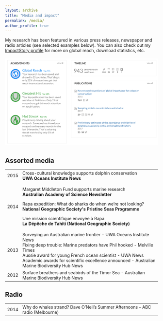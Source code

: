 ```yaml
---
layout: archive
title: "Media and impact"
permalink: /media/
author_profile: true
---
```


My research has been featured in various press releases, newspaper and radio articles (see selected examples below).
You can also check out my <a href="https://profiles.impactstory.org/u/0000-0002-2144-2049">ImpactStory profile</a> for more on global reach, download statistics, etc.

<a href="https://profiles.impactstory.org/u/0000-0002-2144-2049"><img src='/images/PhilBouchet-ImpactStory-May2018.jpg' vspace="5"></a>


<h2 class="mediasection"> Assorted media</h2>

<table style="width:100%">
  <tr>
    <td class="left">2015</td>
    <td class="right">Cross-cultural knowledge supports dolphin conservation<br>
    <strong>UWA Oceans Institute News</strong></td>
  </tr>

  <tr>
    <td class="left">2014</td>
    <td class="right"><p>Margaret Middleton Fund supports marine research<br>
    <strong>Australian Academy of Science Newsletter</strong></p>
    <p>Rapa expedition: What do sharks do when we’re not looking?<br>
    <strong>National Geographic Society's Pristine Seas Programme</strong></p>
    <p>Une mission scientifique envoyée à Rapa<br>
    <strong>La Dépêche de Tahiti (National Geographic Society)</strong></p></td>
  </tr>

  <tr>
    <td class="left">2013</td>
    <td class="right">Surveying an Australian marine frontier - UWA Oceans Institute News<br>
    Fixing deep trouble: Marine predators have Phil hooked - Melville Times<br>
    Aussie award for young French ocean scientist - UWA News<br>
    Academic awards for scientific excellence announced - Australian Marine Biodiversity Hub News</td>
  </tr>

  <tr>
    <td class="left">2012</td>
    <td class="right">Surface breathers and seabirds of the Timor Sea - Australian Marine Biodiversity Hub News</td>
  </tr>



</table>


<h2 class="mediasection"> Radio</h2>

<table style="width:100%">
  <tr>
    <td class="left">2014</td>
    <td class="right">Why do whales strand? Dave O’Neil’s Summer Afternoons – ABC radio (Melbourne)</td>
  </tr>

</table>
